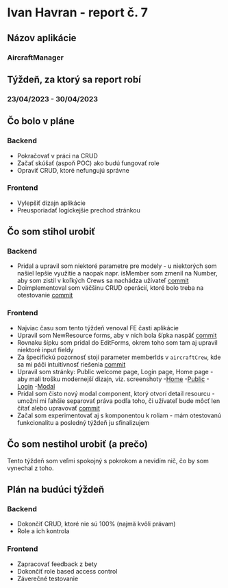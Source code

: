 # Ivan Havran - report č. 7

## Názov aplikácie
### AircraftManager

## Týždeň, za ktorý sa report robí
### 23/04/2023 - 30/04/2023

## Čo bolo v pláne

### Backend
- Pokračovať v práci na CRUD
- Začať skúšať (aspoň POC) ako budú fungovať role
- Opraviť CRUD, ktoré nefungujú správne

### Frontend
- Vylepšiť dizajn aplikácie
- Preusporiadať logickejšie prechod stránkou

## Čo som stihol urobiť

### Backend
- Pridal a upravil som niektoré parametre pre modely - u niektorých som našiel lepšie využitie a naopak napr.
  isMember som zmenil na Number, aby som zistil v koľkých Crews sa nachádza užívateľ [commit](https://github.com/iwanovski/twa-project/commit/8805c9247ae1ac89cc65dd5043f1c312468a4efe)
- Doimplementoval som väčšinu CRUD operácií, ktoré bolo treba na otestovanie [commit](https://github.com/iwanovski/twa-project/commit/a06f6c20e090e0f53710593a98890210c3987183)


### Frontend
- Najviac času som tento týždeň venoval FE časti aplikácie
- Upravil som NewResource forms, aby v nich bola šípka naspäť [commit](https://github.com/iwanovski/twa-project-fe/commit/cb770c643a059de260187dfb48471f1f1e01bb05)
- Rovnaku šípku som pridal do EditForms, okrem toho som tam aj upravil niektoré input fieldy
- Za špecifickú pozornosť stojí parameter memberIds v `aircraftCrew`, kde sa mi páči intuitívnosť riešenia [commit](https://github.com/iwanovski/twa-project-fe/commit/964599cd3e1b624fd894bf9b5deb4928eb162d3b)
- Upravil som stránky: Public welcome page, Login page, Home page - aby mali trošku modernejší dizajn, viz. screenshoty
-[Home](https://github.com/iwanovski/twa-project/blob/main/reports/img/Home.png)
-[Public](https://github.com/iwanovski/twa-project/blob/main/reports/img/Public.png)
-[Login](https://github.com/iwanovski/twa-project/blob/main/reports/img/Login.png)
-[Modal](https://github.com/iwanovski/twa-project/blob/main/reports/img/Modal.png)
- Pridal som čisto nový modal component, ktorý otvorí detail resourcu - umožní mi ľahšie separovať práva podľa toho,
či užívateľ bude môcť len čítať alebo upravovať [commit](https://github.com/iwanovski/twa-project-fe/commit/89ce1a6021252523aa72e59bc6c31f7f4daf2d3f)
- Začal som experimentovať aj s komponentou k roliam - mám otestovanú funkcionalitu a posledný týždeň ju sfinalizujem

## Čo som nestihol urobiť (a prečo)
Tento týždeň som veľmi spokojný s pokrokom a nevidím nič, čo by som vynechal z toho.

## Plán na budúci týždeň

### Backend
- Dokončiť CRUD, ktoré nie sú 100% (najmä kvôli právam)
- Role a ich kontrola


### Frontend
- Zapracovať feedback z bety
- Dokončiť role based access control
- Záverečné testovanie

